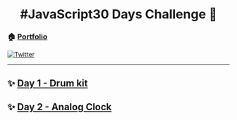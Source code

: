 <h1 align="center">#JavaScript30 Days Challenge 👋</h1>

### 🏠 [Portfolio](https://naicheyoung.com)

[![Twitter](https://img.shields.io/twitter/follow/naiche_young.svg?style=social&label=@naiche_young)](https://twitter.com/:naiche_young)



***

## ✨ [Day 1 - Drum kit](https://codesandbox.io/embed/day-1-javascript30-challenge-4l0wm?autoresize=1&fontsize=14&hidenavigation=1&theme=dark&view=preview)
## ✨ [Day 2 - Analog Clock](https://codesandbox.io/embed/day-2-javascript30-challenge-5sftm?autoresize=1&fontsize=14&hidenavigation=1&theme=dark&view=previewm)
